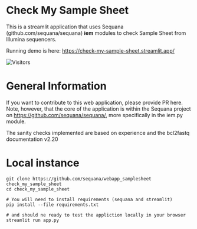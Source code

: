 # Check My Sample Sheet

This is a streamlit application that uses Sequana (github.com/sequana/sequana) **iem** modules to check Sample Sheet from Illumina sequencers.

Running demo is here: https://check-my-sample-sheet.streamlit.app/

![Visitors](https://api.visitorbadge.io/api/visitors?path=https%3A%2F%2Fcheck-my-sample-sheet.streamlit.app%2F&countColor=%23263759)


# General Information

If you want to contribute to this web application, please provide PR here. Note, however, that the core of the application is within the Sequana project on https://github.com/sequana/sequana/, more specifically in the iem.py module.

The sanity checks implemented are based on experience and the bcl2fastq documentation v2.20

# Local instance

    git clone https://github.com/sequana/webapp_samplesheet check_my_sample_sheet
    cd check_my_sample_sheet

    # You will need to install requirements (sequana and streamlit)
    pip install --file requirements.txt

    # and should ne ready to test the appliction locally in your browser 
    streamlit run app.py


